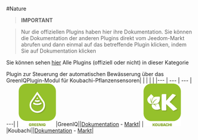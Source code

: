 
#Nature


>**IMPORTANT**

>Nur die offiziellen Plugins haben hier ihre Dokumentation. Sie können die Dokumentation der anderen Plugins direkt vom Jeedom-Markt abrufen und dann einmal auf das betreffende Plugin klicken, indem Sie auf Dokumentation klicken


Sie können sehen [hier](https://market.jeedom.com/index.php?v=d&p=market&type=plugin&categorie=nature) Alle Plugins (offiziell oder nicht) in dieser Kategorie

Plugin zur Steuerung der automatischen Bewässerung über das GreenIQPlugin-Modul für Koubachi-Pflanzensensoren| | | | |
|--- | --- | --- | ---|
|<img src="greeniq/greeniq_icon.png" width="100" />|GreenIQ||[Dokumentation](greeniq/index.md) - [Markt](https://market.jeedom.com/index.php?v=d&p=market_display&id=1717)|
|<img src="koubachi/koubachi_icon.png" width="100" />|Koubachi||[Dokumentation](koubachi/index.md) - [Markt](https://market.jeedom.com/index.php?v=d&p=market_display&id=1012)|
